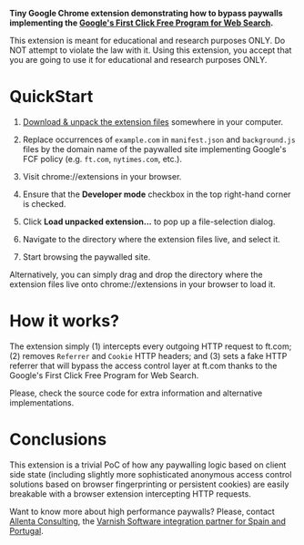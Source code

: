 **Tiny Google Chrome extension demonstrating how to bypass paywalls implementing the [Google's First Click Free Program for Web Search](http://googlewebmastercentral.blogspot.com.es/2008/10/first-click-free-for-web-search.html).** 

This extension is meant for educational and research purposes ONLY. Do NOT attempt to violate the law with it. Using this extension, you accept that you are going to use it for educational and research purposes ONLY.

QuickStart
==========

1. [Download & unpack the extension files](https://github.com/carlosabalde/fcf-pass-chrome/archive/master.zip) somewhere in your computer.

3. Replace occurrences of `example.com` in `manifest.json` and `background.js` files by the domain name of the paywalled site implementing Google's FCF policy (e.g. `ft.com`, `nytimes.com`, etc.).

4. Visit chrome://extensions in your browser.

5. Ensure that the **Developer mode** checkbox in the top right-hand corner is checked.

6. Click **Load unpacked extension...** to pop up a file-selection dialog.

7. Navigate to the directory where the extension files live, and select it.

7. Start browsing the paywalled site.

Alternatively, you can simply drag and drop the directory where the extension files live onto chrome://extensions in your browser to load it.

How it works?
=============

The extension simply (1) intercepts every outgoing HTTP request to ft.com; (2) removes `Referrer` and `Cookie` HTTP headers; and (3) sets a fake HTTP referrer that will bypass the access control layer at ft.com thanks to the Google's First Click Free Program for Web Search.

Please, check the source code for extra information and alternative implementations.

Conclusions
===========

This extension is a trivial PoC of how any paywalling logic based on client side state (including slightly more sophisticated anonymous access control solutions based on browser fingerprinting or persistent cookies) are easily breakable with a browser extension intercepting HTTP requests.

Want to know more about high performance paywalls? Please, contact [Allenta Consulting](http://www.allenta.com), the [Varnish Software integration partner for Spain and Portugal](https://www.varnish-software.com/partner/allenta-consulting).
